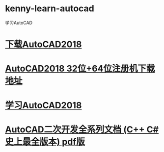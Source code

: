 # kenny-learn-autocad
学习AutoCAD
# <a href="https://soft.xitongxz.net/201910/AutoCAD2018x64_XiTongZhiJia.zip">下载AutoCAD2018</a>
# <a href="https://aiweibk.pipipan.com/dir/12480284-30147620-e12435/">AutoCAD2018 32位+64位注册机下载地址</a>
# <a href="https://github.com/1509239073/AutoCAD2018">学习AutoCAD2018</a>
# <a href="https://www.jb51.net/books/590416.html#downintro2">AutoCAD二次开发全系列文档 (C++ C#史上最全版本) pdf版</a>
